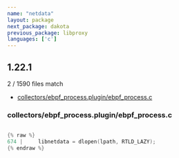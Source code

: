 ```yaml
---
name: "netdata"
layout: package
next_package: dakota
previous_package: libproxy
languages: ['c']
---
```

## 1.22.1
2 / 1590 files match

 - [collectors/ebpf_process.plugin/ebpf_process.c](#collectorsebpf_processpluginebpf_processc)

### collectors/ebpf_process.plugin/ebpf_process.c

```c

{% raw %}
674 |     libnetdata = dlopen(lpath, RTLD_LAZY);
{% endraw %}

```